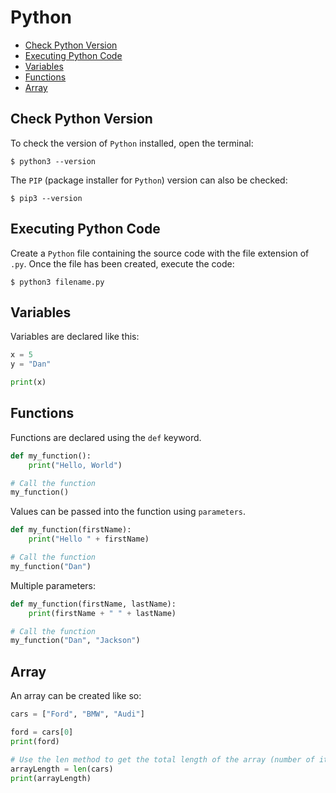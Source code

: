 # Python

+ [Check Python Version](#check-python-version)
+ [Executing Python Code](#executing-python-code)
+ [Variables](#variables)
+ [Functions](#functions)
+ [Array](#array)

## Check Python Version
To check the version of `Python` installed, open the terminal:

```shell
$ python3 --version
```

The `PIP` (package installer for `Python`) version can also be checked:

```shell
$ pip3 --version
```

## Executing Python Code
Create a `Python` file containing the source code with the file extension of `.py`. Once the file has been created, execute the code:

```shell
$ python3 filename.py
```

## Variables
Variables are declared like this:

```python
x = 5
y = "Dan"

print(x)
```

## Functions
Functions are declared using the `def` keyword.

```python
def my_function():
    print("Hello, World")

# Call the function
my_function()
```

Values can be passed into the function using `parameters`.

```python
def my_function(firstName):
    print("Hello " + firstName)

# Call the function
my_function("Dan")
```

Multiple parameters:


```python
def my_function(firstName, lastName):
    print(firstName + " " + lastName)

# Call the function
my_function("Dan", "Jackson")
```

## Array
An array can be created like so:

```python
cars = ["Ford", "BMW", "Audi"]

ford = cars[0]
print(ford)

# Use the len method to get the total length of the array (number of items)
arrayLength = len(cars)
print(arrayLength)
```
